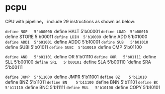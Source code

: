 pcpu
====

CPU with pipeline， include 29 instructions as shown as below:

`define NOP   5'b00000
`define HALT  5'b00001
`define LOAD  5'b00010
`define STORE 5'b00011
`define LDIH  5'b10000
`define ADD   5'b01000
`define ADDI  5'b01001
`define ADDC  5'b10001
`define SUB   5'b01010
`define SUBI  5'b01011
`define SUBC  5'b10010
`define CMP   5'b01100

`define AND   5'b01101
`define OR    5'b01110
`define XOR   5'b01111
`define SLL   5'b00100
`define SRL   5'b00101
`define SLA   5'b00110
`define SRA   5'b00111

`define JUMP  5'b11000
`define JMPR  5'b11001
`define BZ    5'b11010
`define BNZ   5'b11011
`define BN    5'b11100
`define BNN   5'b11101
`define BC    5'b11110
`define BNC   5'b11111
`define MUL   5'b10100
`define COPY  5'b10101
